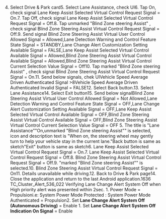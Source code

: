 4. Select Drive & Park card5. Select Lane Assistance, check UI6. Tap On, check signal Lane Keep Assist Selected Virtual Control Request Signal = On.7. Tap Off, check signal Lane Keep Assist Selected Virtual Control Request Signal = Off.8. Tap unmarked "Blind Zone steering Assist" , check signal Blind Zone Steering Assist Virtual Control Request Signal = Off.9. Send signal Blind Zone Steering Assist Virtual User Control Allowed Signal = Allowed,Lane Detection Warning and Control Feature State Signal = STANDBY,Lane Change Alert Customization Setting Available Signal = FALSE,Lane Keep Assist Selected Virtual Control Available Signal = Allowed,Blind Zone Steering Assist Virtual Control Available Signal = Allowed,Blind Zone Steering Assist Virtual Control Current Selection Value Signal = Off10. Tap marked "Blind Zone steering Assist" , check signal Blind Zone Steering Assist Virtual Control Request Signal = On.11. Send below signals, chek UIVehicle Speed Average Driven Authenticated Signal >8Vehicle Speed Average Driven Authenticated Invalid Signal = FALSE12. Select Back button.13. Select Lane Assistance14. Select Exit button15. Send below signalBlind Zone Steering Assist Virtual User Control Allowed Signal = Not Allowed,Lane Detection Warning and Control Feature State Signal = OFF,Lane Change Alert Customization Setting Available Signal = OFF,Lane Keep Assist Selected Virtual Control Available Signal = OFF,Blind Zone Steering Assist Virtual Control Available Signal = OFF,Blind Zone Steering Assist Virtual Control Current Selection Value Signal = OFF 5. The title is "Lane Assistance""On,unmarked "Blind Zone steering Assist"" is selected, icon and description text is "When on, the steering wheel may gently turn to help your vehicle stay in the current lane."Back button is same as sketch"Exit" button is same as sketch6. Lane Keep Assist Selected Virtual Control Request Signal = On.7. Lane Keep Assist Selected Virtual Control Request Signal = Off.8. Blind Zone Steering Assist Virtual Control Request Signal = Off.9. "marked "Blind Zone steering Assist"" is selected.10. Blind Zone Steering Assist Virtual Control Request Signal = On11. Details unavailable while driving.12. Back to Drive & Park page14. Close the application and return to the last Android application.1636 TC_Cluster_Alert_536_022 Verifying Lane Change Alert System Off when High priority alert was presented within 2sec. 1. Power Mode = Propulsioni.e: System Power Mode Protected : System Power Mode Authenticated = Propulsion2. Set **Lane Change Alert System Off (Autonomous Driving)** = Enable 1. Set **Lane Change Alert System Off Indication On Signal** = Enable